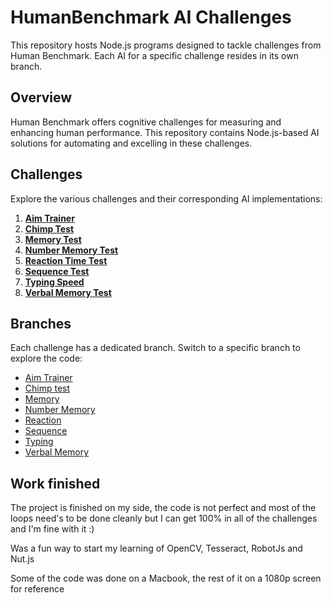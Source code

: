 # HumanBenchmark AI Challenges

This repository hosts Node.js programs designed to tackle challenges from Human Benchmark. Each AI for a specific challenge resides in its own branch.

## Overview

Human Benchmark offers cognitive challenges for measuring and enhancing human performance. This repository contains Node.js-based AI solutions for automating and excelling in these challenges.

## Challenges

Explore the various challenges and their corresponding AI implementations:

1. **[Aim Trainer](https://humanbenchmark.com/tests/aim)**
2. **[Chimp Test](https://humanbenchmark.com/tests/chimp)**
3. **[Memory Test](https://humanbenchmark.com/tests/memory)**
4. **[Number Memory Test](https://humanbenchmark.com/tests/number-memory)**
5. **[Reaction Time Test](https://humanbenchmark.com/tests/reactiontime)**
6. **[Sequence Test](https://humanbenchmark.com/tests/sequence)**
7. **[Typing Speed](https://humanbenchmark.com/tests/typing)**
8. **[Verbal Memory Test](https://humanbenchmark.com/tests/verbal-memory)**

## Branches

Each challenge has a dedicated branch. Switch to a specific branch to explore the code:

- [Aim Trainer](https://github.com/gpaul-faldin/HumanBenchmarkAI/tree/AimTrainer)
- [Chimp test](https://github.com/gpaul-faldin/HumanBenchmarkAI/tree/Chimp)
- [Memory](https://github.com/gpaul-faldin/HumanBenchmarkAI/tree/Memory)
- [Number Memory](https://github.com/gpaul-faldin/HumanBenchmarkAI/tree/NumberMem)
- [Reaction](https://github.com/gpaul-faldin/HumanBenchmarkAI/tree/Reaction)
- [Sequence](https://github.com/gpaul-faldin/HumanBenchmarkAI/tree/Sequence)
- [Typing](https://github.com/gpaul-faldin/HumanBenchmarkAI/tree/Typing)
- [Verbal Memory](https://github.com/gpaul-faldin/HumanBenchmarkAI/tree/VerbalMem)

## Work finished

The project is finished on my side, the code is not perfect and most of the loops need's to be done cleanly but I can get 100% in all of the challenges and I'm fine with it :)

Was a fun way to start my learning of OpenCV, Tesseract, RobotJs and Nut.js

Some of the code was done on a Macbook, the rest of it on a 1080p screen for reference
